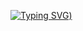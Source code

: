 [![Typing SVG](https://readme-typing-svg.demolab.com?font=Wingdings2&size=5&pause=1000&color=F7F7F7&background=000000&width=435&lines=Seamus+you+are+haunted+for+that+one+time;long+ago+you+decided+to+kill+me+in+terraria;Now+you+are+haunted+and+deemed+to+get+covid;lol;good+luck+surviving;Plus;Just+have+fun+translating+this+%3A))](https://git.io/typing-svg)
